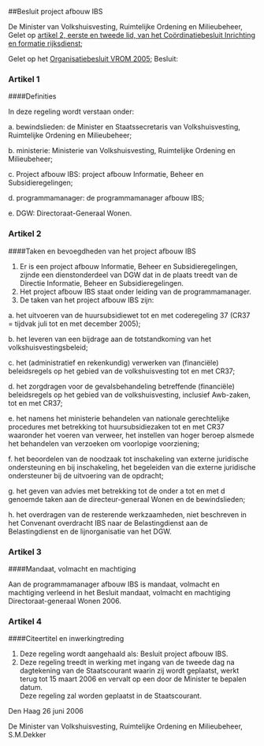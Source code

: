 <meta http-equiv='Content-Type' content='text/html; charset=utf-8' />

##Besluit project afbouw IBS

De Minister van Volkshuisvesting, Ruimtelijke Ordening en Milieubeheer,  
Gelet op [artikel 2, eerste en tweede lid, van het Coördinatiebesluit Inrichting en formatie rijksdienst](../../../../../../KB/coördinatiebesluit/inrichting/organisatie/en/formatie/rijksdienst/BWBR0009500/README.md);

Gelet op het [Organisatiebesluit VROM 2005](../../../../../../ministeriele-regeling/organisatiebesluit/vrom/2005/BWBR0017824/README.md);
Besluit:    

### Artikel  1  

####Definities

In deze regeling wordt verstaan onder: 

a. bewindslieden: de Minister en Staatssecretaris van Volkshuisvesting, Ruimtelijke Ordening en Milieubeheer;  

b. ministerie: Ministerie van Volkshuisvesting, Ruimtelijke Ordening en Milieubeheer;  

c. Project afbouw IBS: project afbouw Informatie, Beheer en Subsidieregelingen;  

d. programmamanager: de programmamanager afbouw IBS;  

e. DGW: Directoraat-Generaal Wonen.    

### Artikel  2  

####Taken en bevoegdheden van het project afbouw IBS

1.  Er is een project afbouw Informatie, Beheer en Subsidieregelingen, zijnde een dienstonderdeel van DGW dat in de plaats treedt van de Directie Informatie, Beheer en Subsidieregelingen.   
2.  Het project afbouw IBS staat onder leiding van de programmamanager.   
3.  De taken van het project afbouw IBS zijn: 

a. het uitvoeren van de huursubsidiewet tot en met coderegeling 37 (CR37 = tijdvak juli tot en met december 2005);  

b. het leveren van een bijdrage aan de totstandkoming van het volkshuisvestingsbeleid;  

c. het (administratief en rekenkundig) verwerken van (financiële) beleidsregels op het gebied van de volkshuisvesting tot en met CR37;  

d. het zorgdragen voor de gevalsbehandeling betreffende (financiële) beleidsregels op het gebied van de volkshuisvesting, inclusief Awb-zaken, tot en met CR37;  

e. het namens het ministerie behandelen van nationale gerechtelijke procedures met betrekking tot huursubsidiezaken tot en met CR37 waaronder het voeren van verweer, het instellen van hoger beroep alsmede het behandelen van verzoeken om voorlopige voorziening;  

f. het beoordelen van de noodzaak tot inschakeling van externe juridische ondersteuning en bij inschakeling, het begeleiden van die externe juridische ondersteuner bij de uitvoering van de opdracht;  

g. het geven van advies met betrekking tot de onder a tot en met d genoemde taken aan de directeur-generaal Wonen en de bewindslieden;  

h. het overdragen van de resterende werkzaamheden, niet beschreven in het Convenant overdracht IBS naar de Belastingdienst aan de Belastingdienst en de lijnorganisatie van het DGW.     

### Artikel  3  

####Mandaat, volmacht en machtiging

Aan de programmamanager afbouw IBS is mandaat, volmacht en machtiging verleend in het Besluit mandaat, volmacht en machtiging Directoraat-generaal Wonen 2006.  

### Artikel  4  

####Citeertitel en inwerkingtreding

1.  Deze regeling wordt aangehaald als: Besluit project afbouw IBS.   
2.  Deze regeling treedt in werking met ingang van de tweede dag na dagtekening van de Staatscourant waarin zij wordt geplaatst, werkt terug tot 15 maart 2006 en vervalt op een door de Minister te bepalen datum.   
Deze regeling zal worden geplaatst in de Staatscourant.   

Den Haag 
26 juni 2006   

De 
Minister van Volkshuisvesting, Ruimtelijke Ordening en Milieubeheer, 
S.M.Dekker   
